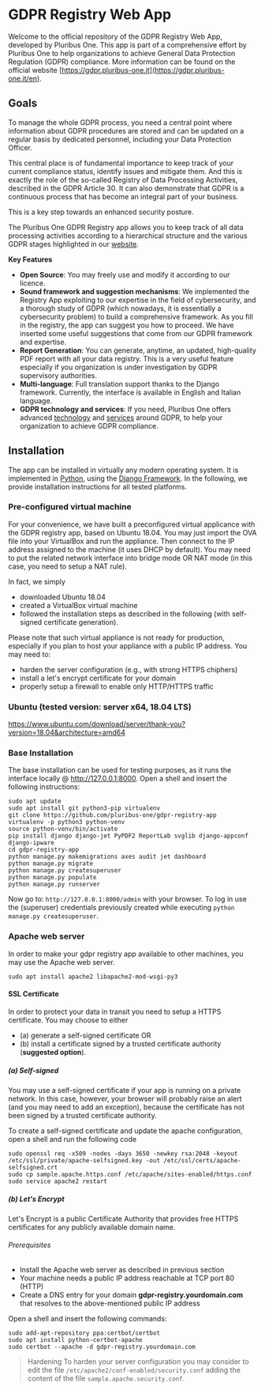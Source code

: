 # GDPR Registry Web App
Welcome to the official repository of the GDPR Registry Web App, developed by Pluribus One. This app is part of a comprehensive effort by Pluribus One to help organizations to achieve General Data Protection Regulation (GDPR) compliance. More information can be found on the official website [https://gdpr.pluribus-one.it](https://gdpr.pluribus-one.it/en).

## Goals
To manage the whole GDPR process, you need a central point where information about GDPR procedures are stored and can be updated on a regular basis by dedicated personnel, including your Data Protection Officer. 

This central place is of fundamental importance to keep track of your current compliance status, identify issues and mitigate them. And this is exactly the role of the so-called Registry of Data Processing Activities, described in the GDPR Article 30. It can also demonstrate that GDPR is a continuous process that has become an integral part of your business. 

This is a key step towards an enhanced security posture.

The Pluribus One GDPR Registry app allows you to keep track of all data processing activities according to a hierarchical structure and the various GDPR stages highlighted in our [website](https://gdpr.pluribus-one.it/en/data_audit).

**Key Features**
* **Open Source**: You may freely use and modify it according to our licence.
* **Sound framework and suggestion mechanisms**: We implemented the Registry App exploiting to our expertise in the field of cybersecurity, and a thorough study of GDPR (which nowadays, it is essentially a cybersecurity problem) to build a comprehensive framework. As you fill in the registry, the app can suggest you how to proceed. We have inserted some useful suggestions that come from our GDPR framework and expertise.
* **Report Generation**: You can generate, anytime, an updated, high-quality PDF report with all your data registry. This is a very useful feature especially if you organization is under investigation by GDPR supervisory authorities.
* **Multi-language**: Full translation support thanks to the Django framework. Currently, the interface is available in English and Italian language.
* **GDPR technology and services**: If you need, Pluribus One offers advanced [technology](https://gdpr.pluribus-one.it/en/technology) and [services](https://gdpr.pluribus-one.it/en/services) around GDPR, to help your organization to achieve GDPR compliance.

## Installation
The app can be installed in virtually any modern operating system. It is implemented in [Python](https://www.python.org), using the [Django Framework](https://www.djangoproject.com). In the following, we provide installation instructions for all tested platforms.

### Pre-configured virtual machine
For your convenience, we have built a preconfigured virtual applicance with the GDPR registry app, based on Ubuntu 18.04.
You may just import the OVA file into your VirtualBox and run the appliance. Then connect to the IP address assigned to the machine (it uses DHCP by default). You may need to put the related network interface into bridge mode OR NAT mode (in this case, you need to setup a NAT rule).

In fact, we simply

* downloaded Ubuntu 18.04
* created a VirtualBox virtual machine
* followed the installation steps as described in the following (with self-signed certificate generation).

Please note that such virtual appliance is not ready for production, especially if you plan to host your appliance with a public IP address. You may need to:

* harden the server configuration (e.g., with strong HTTPS chiphers) 
* install a let's encrypt certificate for your domain
* properly setup a firewall to enable only HTTP/HTTPS traffic

### Ubuntu (tested version: server x64, 18.04 LTS)
https://www.ubuntu.com/download/server/thank-you?version=18.04&architecture=amd64

### Base Installation
The base installation can be used for testing purposes, as it runs the interface
locally @ http://127.0.0.1:8000. Open a shell and insert the following instructions:

    sudo apt update
    sudo apt install git python3-pip virtualenv
    git clone https://github.com/pluribus-one/gdpr-registry-app
    virtualenv -p python3 python-venv
    source python-venv/bin/activate
    pip install django django-jet PyPDF2 ReportLab svglib django-appconf django-ipware
    cd gdpr-registry-app
    python manage.py makemigrations axes audit jet dashboard
    python manage.py migrate
    python manage.py createsuperuser
    python manage.py populate
    python manage.py runserver

Now go to: `http://127.0.0.1:8000/admin` with your browser. To log in use the (superuser) credentials previously created while executing `python manage.py createsuperuser`.

### Apache web server
In order to make your gdpr registry app available to other machines, you may use the Apache web server.

    sudo apt install apache2 libapache2-mod-wsgi-py3

#### SSL Certificate
In order to protect your data in transit you need to setup a HTTPS certificate. You may choose to either 
* (a) generate a self-signed certificate OR 
* (b) install a certificate signed by a trusted certificate authority (**suggested option**).

##### (a) Self-signed
You may use a self-signed certificate if your app is running on a private network. In this case, however, your browser will probably raise an alert (and you may need to add an exception), because the certificate has not been signed by a trusted certificate authority. 

To create a self-signed certificate and update the apache configuration, open a shell and run the following code
    
    sudo openssl req -x509 -nodes -days 3650 -newkey rsa:2048 -keyout /etc/ssl/private/apache-selfsigned.key -out /etc/ssl/certs/apache-selfsigned.crt
    sudo cp sample.apache.https.conf /etc/apache/sites-enabled/https.conf
    sudo service apache2 restart

##### (b) Let's Encrypt
Let's Encrypt is a public Certificate Authority that provides free HTTPS certificates for any publicly available domain name.

###### Prerequisites
* Install the Apache web server as described in previous section
* Your machine needs a public IP address reachable at TCP port 80 (HTTP)
* Create a DNS entry for your domain **gdpr-registry.yourdomain.com** that resolves to the above-mentioned public IP address

Open a shell and insert the following commands:

    sudo add-apt-repository ppa:certbot/certbot
    sudo apt install python-certbot-apache
    sudo certbot --apache -d gdpr-registry.yourdomain.com

> Hardening
To harden your server configuration you may consider to edit the file `/etc/apache2/conf-enabled/security.conf` adding the content of the file `sample.apache.security.conf`. 
